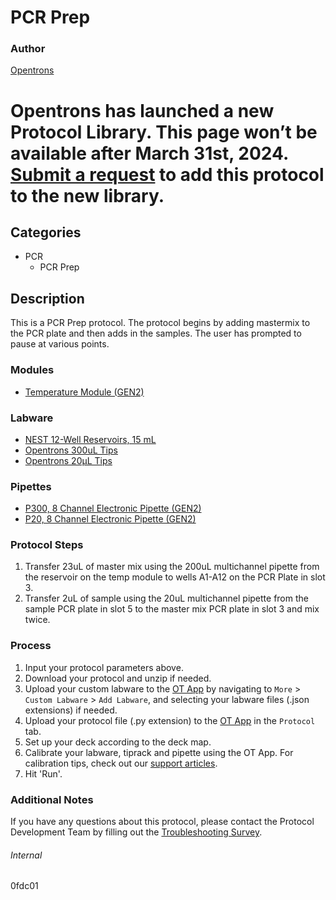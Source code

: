 # PCR Prep

### Author
[Opentrons](https://opentrons.com/)


# Opentrons has launched a new Protocol Library. This page won’t be available after March 31st, 2024. [Submit a request](https://docs.google.com/forms/d/e/1FAIpQLSdYYp9QCKow4nn0KlCVsMS3HX0eJ0N9O7-erajKvcpT0lWbSg/viewform) to add this protocol to the new library.

## Categories
* PCR
	* PCR Prep

## Description
This is a PCR Prep protocol. The protocol begins by adding mastermix to the PCR plate and then adds in the samples. The user has prompted to pause at various points.

### Modules
* [Temperature Module (GEN2)](https://shop.opentrons.com/collections/hardware-modules/products/tempdeck)

### Labware
* [NEST 12-Well Reservoirs, 15 mL](https://shop.opentrons.com/nest-12-well-reservoirs-15-ml/)
* [Opentrons 300uL Tips](https://shop.opentrons.com/opentrons-300ul-tips-1000-refills/)
* [Opentrons 20µL Tips](https://shop.opentrons.com/opentrons-20-l-tips-160-racks-800-refills/)

### Pipettes
* [P300, 8 Channel Electronic Pipette (GEN2)](https://shop.opentrons.com/8-channel-electronic-pipette/)
* [P20, 8 Channel Electronic Pipette (GEN2)](https://shop.opentrons.com/8-channel-electronic-pipette/)

### Protocol Steps
1. Transfer 23uL of master mix using the 200uL multichannel pipette from the reservoir on the temp module to wells A1-A12 on the PCR Plate in slot 3.
2. Transfer 2uL of sample using the 20uL multichannel pipette from the sample PCR plate in slot 5 to the master mix PCR plate in slot 3 and mix twice.

### Process
1. Input your protocol parameters above.
2. Download your protocol and unzip if needed.
3. Upload your custom labware to the [OT App](https://opentrons.com/ot-app) by navigating to `More` > `Custom Labware` > `Add Labware`, and selecting your labware files (.json extensions) if needed.
4. Upload your protocol file (.py extension) to the [OT App](https://opentrons.com/ot-app) in the `Protocol` tab.
5. Set up your deck according to the deck map.
6. Calibrate your labware, tiprack and pipette using the OT App. For calibration tips, check out our [support articles](https://support.opentrons.com/en/collections/1559720-guide-for-getting-started-with-the-ot-2).
7. Hit 'Run'.

### Additional Notes
If you have any questions about this protocol, please contact the Protocol Development Team by filling out the [Troubleshooting Survey](https://protocol-troubleshooting.paperform.co/).

###### Internal
0fdc01
